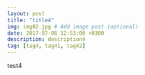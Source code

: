 ```yaml
---
layout: post
title: "title4"
img: img02.jpg # Add image post (optional)
date: 2017-07-08 12:53:00 +0300
description: description4
tag: [tag4, tag41, tag42]
---
```

test4
